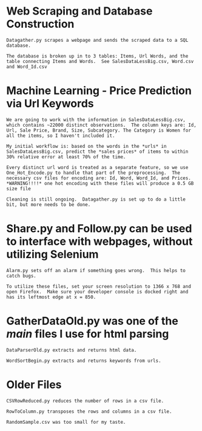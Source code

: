 # Web Scraping and Database Construction

    Datagather.py scrapes a webpage and sends the scraped data to a SQL database.
    
    The database is broken up in to 3 tables: Items, Url Words, and the table connecting Items and Words.  See SalesDataLessBig.csv, Word.csv and Word_Id.csv 
    
# Machine Learning - Price Prediction via Url Keywords
    
    We are going to work with the information in SalesDataLessBig.csv, which contains ~22000 distinct observations.  The column keys are: Id, Url, Sale Price, Brand, Size, Subcategory. The Category is Women for all the items, so I haven't included it.
    
    My initial workflow is: based on the words in the *urls* in SalesDataLessBig.csv, predict the *sales prices* of items to within 30% relative error at least 70% of the time.
    
    Every distinct url word is treated as a separate feature, so we use One_Hot_Encode.py to handle that part of the preprocessing.  The necessary csv files for encoding are: Id, Word, Word_Id, and Prices.
    *WARNING!!!!* one hot encoding with these files will produce a 0.5 GB size file
    
    Cleaning is still ongoing.  Datagather.py is set up to do a little bit, but more needs to be done.
    
    
  

# Share.py and Follow.py can be used to interface with webpages, without utilizing Selenium

    Alarm.py sets off an alarm if something goes wrong.  This helps to catch bugs.
    
    To utilize these files, set your screen resolution to 1366 x 768 and open Firefox.  Make sure your developer console is docked right and has its leftmost edge at x = 850.

# GatherDataOld.py was one of the *main* files I use for html parsing

    DataParserOld.py extracts and returns html data.

    WordSortBegin.py extracts and returns keywords from urls.

# Older Files

    CSVRowReduced.py reduces the number of rows in a csv file.

    RowToColumn.py transposes the rows and columns in a csv file.
    
    RandomSample.csv was too small for my taste.
